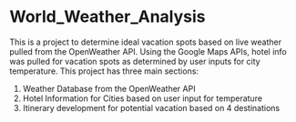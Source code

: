 # World_Weather_Analysis

This is a project to determine ideal vacation spots based on live weather pulled from the OpenWeather API. Using the Google Maps APIs, hotel info was pulled for vacation spots as determined by user inputs for city temperature. This project has three main sections:

1. Weather Database from the OpenWeather API
2. Hotel Information for Cities based on user input for temperature
3. Itinerary development for potential vacation based on 4 destinations
